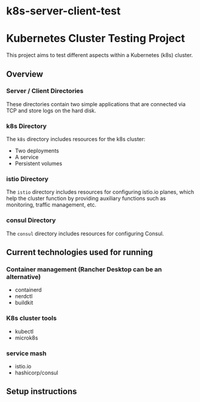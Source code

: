 # k8s-server-client-test

# Kubernetes Cluster Testing Project

This project aims to test different aspects within a Kubernetes (k8s) cluster.

## Overview

### Server / Client Directories
These directories contain two simple applications that are connected via TCP and store logs on the hard disk.

### k8s Directory
The `k8s` directory includes resources for the k8s cluster:
- Two deployments
- A service
- Persistent volumes

### istio Directory
The `istio` directory includes resources for configuring istio.io planes, which help the cluster function by providing auxiliary functions such as monitoring, traffic management, etc.

### consul Directory
The `consul` directory includes resources for configuring Consul.

## Current technologies used for running
### Container management (Rancher Desktop can be an alternative)
- containerd 
- nerdctl
- buildkit
### K8s cluster tools
- kubectl
- microk8s
### service mash 
- istio.io
- hashicorp/consul


## Setup instructions
